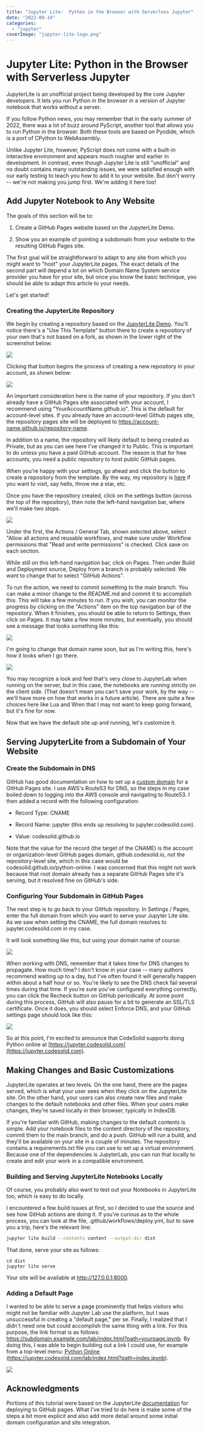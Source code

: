 ```yaml
---
title: "Jupyter Lite:  Python in the Browser with Serverless Jupyter"
date: "2022-09-14"
categories: 
  - "jupyter"
coverImage: "jupyter-lite-logo.png"
---
```

# Jupyter Lite:  Python in the Browser with Serverless Jupyter
JupyterLite is an unofficial project being developed by the core Jupyter developers. It lets you run Python in the browser in a version of Jupyter notebook that works without a server.

If you follow Python news, you may remember that in the early summer of 2022, there was a lot of buzz around PyScript, another tool that allows you to run Python in the browser. Both these tools are based on Pyodide, which is a port of CPython to WebAssembly.

Unlike Jupyter Lite, however, PyScript does not come with a built-in interactive environment and appears much rougher and earlier in development. In contrast, even though Jupyter Lite is still "unofficial" and no doubt contains many outstanding issues, we were satisfied enough with our early testing to teach you how to add it to your website. But don't worry -- we're not making you jump first. We're adding it here too!

## Add Jupyter Notebook to Any Website

The goals of this section will be to:

1. Create a GitHub Pages website based on the JupyterLite Demo.

3. Show you an example of pointing a subdomain from your website to the resulting GitHub Pages site.

The first goal will be straightforward to adapt to any site from which you might want to "host" your JupyterLite pages. The exact details of the second part will depend a lot on which Domain Name System service provider you have for your site, but once you know the basic technique, you should be able to adapt this article to your needs.

Let's get started!

### Creating the JupyterLite Repository

We begin by creating a repository based on the [JupyterLite Demo](https://github.com/jupyterlite/demo). You'll notice there's a "Use This Template" button there to create a repository of your own that's not based on a fork, as shown in the lower right of the screenshot below.

![](/images/jupyter-lite-python-in-the-browser-with-serverless-jupyter/image-13-1024x247.png)

Clicking that button begins the process of creating a new repository in your account, as shown below:

![](/images/jupyter-lite-python-in-the-browser-with-serverless-jupyter/image-14.png)

An important consideration here is the name of your repository. If you don't already have a GitHub Pages site associated with your account, I recommend using "YourAccountName.github.io". This is the default for account-level sites. If you already have an account-level Github pages site, the repository pages site will be deployed to https://account-name.github.io/repository-name.  
  
In addition to a name, the repository will likely default to being created as Private, but as you can see here I've changed it to Public. This is important to do unless you have a paid GitHub account. The reason is that for free accounts, you need a public repository to host public GitHub pages.

When you're happy with your settings, go ahead and click the button to create a repository from the template. By the way, my repository is [here](https://github.com/CodeSolid/python-online) if you want to visit, say hello, throw me a star, etc.

Once you have the repository created, click on the settings button (across the top of the repository), then note the left-hand navigation bar, where we'll make two stops.

![](/images/jupyter-lite-python-in-the-browser-with-serverless-jupyter/image-18.png)

Under the first, the Actions / General Tab, shown selected above, select "Allow all actions and reusable workflows, and make sure under Workflow permissions that "Read and write permissions" is checked. Click save on each section.

While still on this left-hand navigation bar, click on Pages. Then under Build and Deployment source, Deploy from a branch is probably selected. We want to change that to select "GitHub Actions".

To run the action, we need to commit something to the main branch. You can make a minor change to the README.md and commit it to accomplish this. This will take a few minutes to run. If you wish, you can monitor the progress by clicking on the "Actions" item on the top navigation bar of the repository. When it finishes, you should be able to return to Settings, then click on Pages. It may take a few more minutes, but eventually, you should see a message that looks something like this:

![](/images/jupyter-lite-python-in-the-browser-with-serverless-jupyter/image-19.png)

I'm going to change that domain name soon, but as I'm writing this, here's how it looks when I go there.

![](/images/jupyter-lite-python-in-the-browser-with-serverless-jupyter/image-20-1024x666.png)

You may recognize a look and feel that's very close to JupyterLab when running on the server, but in this case, the notebooks are running strictly on the client side. (That doesn't mean you can't save your work, by the way -- we'll have more on how that works in a future article). There are quite a few choices here like Lua and Wren that I may not want to keep going forward, but it's fine for now.

Now that we have the default site up and running, let's customize it.

## Serving JupyterLite from a Subdomain of Your Website

### Create the Subdomain in DNS

GitHub has good documentation on how to set up a [custom domain](https://docs.github.com/en/pages/configuring-a-custom-domain-for-your-github-pages-site/managing-a-custom-domain-for-your-github-pages-site#about-custom-domain-configuration) for a GitHub Pages site. I use AWS's Route53 for DNS, so the steps in my case boiled down to logging into the AWS console and navigating to Route53. I then added a record with the following configuration:

- Record Type: CNAME

- Record Name: jupyter (this ends up resolving to jupyter.codesolid.com).

- Value: codesolid.github.io

Note that the value for the record (the target of the CNAME) is the account or organization-level GitHub pages domain, github.codesolid.io, _not_ the repository-level site, which in this case would be codesolid.github.io/python-online. I was concerned that this might not work because that root domain already has a separate GitHub Pages site it's serving, but it resolved fine on GitHub's side.

### Configuring Your Subdomain in GitHub Pages

The next step is to go back to your GitHub repository. In Settings / Pages, enter the full domain from which you want to serve your Jupyter Lite site. As we saw when setting the CNAME, the full domain resolves to jupyter.codesolid.com in my case.

It will look something like this, but using your domain name of course:

![](/images/jupyter-lite-python-in-the-browser-with-serverless-jupyter/image-22-1024x297.png)

When working with DNS, remember that it takes time for DNS changes to propagate. How much time? I don't know in your case -- many authors recommend waiting up to a day, but I've often found it will generally happen within about a half hour or so. You're likely to see the DNS check fail several times during that time. If you're sure you've configured everything correctly, you can click the Recheck button on GitHub periodically. At some point during this process, GitHub will also pause for a bit to generate an SSL/TLS certificate. Once it does, you should select Enforce DNS, and your GitHub settings page should look like this:

![](/images/jupyter-lite-python-in-the-browser-with-serverless-jupyter/image-24.png)

So at this point, I'm excited to announce that CodeSolid supports doing Python online at [https://jupyter.codesolid.com](https://jupyter.codesolid.com).

## Making Changes and Basic Customizations

JupyterLite operates at two levels. On the one hand, there are the pages served, which is what your user sees when they click on the JupyterLite site. On the other hand, your users can also create new files and make changes to the default notebooks and other files. When your users make changes, they're saved locally in their browser, typically in IndexDB.

If you're familiar with GitHub, making changes to the default contents is simple. Add your notebook files to the content directory of the repository, commit them to the main branch, and do a push. GitHub will run a build, and they'll be available on your site in a couple of minutes. The repository contains a requirements.txt file you can use to set up a virtual environment. Because one of the dependencies is JupyterLab, you can run that locally to create and edit your work in a compatible environment.

### Building and Serving JupyterLite Notebooks Locally

Of course, you probably also want to test out your Notebooks in JupyterLite too, which is easy to do locally.

I encountered a few build issues at first, so I decided to use the source and see how GitHub actions are doing it. If you're curious as to the whole process, you can look at the file, .github/workflows/deploy.yml, but to save you a trip, here's the relevant line:

```bash
jupyter lite build --contents content --output-dir dist
```

That done, serve your site as follows:

```
cd dist
jupyter lite serve
```

Your site will be available at http://127.0.0.1:8000.

### Adding a Default Page

I wanted to be able to serve a page prominently that helps visitors who might not be familiar with Jupyter Lab use the platform, but I was unsuccessful in creating a "default page," per se. Finally, I realized that I didn't need one but could accomplish the same thing with a link. For this purpose, the link format is as follows: https://subdomain.example.com/lab/index.html?path=yourpage.ipynb. By doing this, I was able to begin building out a link I could use, for example from a top-level menu: [Python Online](https://jupyter.codesolid.com/lab/index.html?path=index.ipynb "Python Online") (https://jupyter.codesolid.com/lab/index.html?path=index.ipynb).

![](/images/jupyter-lite-python-in-the-browser-with-serverless-jupyter/image-26.png)

## Acknowledgments

Portions of this tutorial were based on the JupyterLite [documentation](https://jupyterlite.readthedocs.io/en/latest/quickstart/deploy.html) for deploying to GitHub pages. What I've tried to do here is make some of the steps a bit more explicit and also add more detail around some initial domain configuration and site integration.
